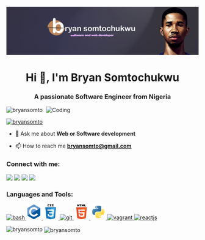 ![MasterHead](https://github.com/bryansomto/bryansomto/blob/42ea8a37ef1dff5a7b3503b6d9e200f303d3d5f6/coverImg.png)

<h1 align="center">Hi 👋, I'm Bryan Somtochukwu</h1>
<h3 align="center">A passionate Software Engineer from Nigeria</h3>
<img align= "right" alt="Coding" width="400" src="https://cdn.dribbble.com/users/1162077/screenshots/3848914/media/320984a9ca58b3c73274c9259ecf6de8.gif">

<p align="left"> <img src="https://komarev.com/ghpvc/?username=bryansomto&label=Profile%20views&color=0e75b6&style=flat" alt="bryansomto" /> </p>

<p align="left"> <a href="https://twitter.com/bryansomto" target="blank"><img src="https://img.shields.io/twitter/follow/bryansomto?logo=twitter&style=for-the-badge" alt="bryansomto" /></a> </p>

<!-- - 🔭 I’m currently working on **an E** -->

<!-- - 🌱 I’m currently learning **Python** -->

- 💬 Ask me about **Web or Software development**

- 📫 How to reach me **bryansomto@gmail.com**

<!-- - ⚡ Fun fact **I'm a student of the ALX Software Engineering Programme** -->

<h3 align="left">Connect with me:</h3>
<p align="left">
<a href='https://wa.me/2348168038695?text=Hello!,%20I%20am'><img src='https://img.shields.io/badge/WhatsApp-25D366?style=for-the-badge&logo=whatsapp&logoColor=white' /></a>
<a href='mailto:bryansomto@gmail.com'><img src='https://img.shields.io/badge/Gmail-D14836?style=for-the-badge&logo=gmail&logoColor=white' /></a>
<a href='https://www.linkedin.com/in/bryansomto'><img src='https://img.shields.io/badge/LinkedIn-0077B5?style=for-the-badge&logo=linkedin&logoColor=white' /></a> 
<a href='https://twitter.com/bryansomto'><img src='https://img.shields.io/badge/Twitter-1DA1F2?style=for-the-badge&logo=twitter&logoColor=white' /></a>
</p>

<h3 align="left">Languages and Tools:</h3>
<p align="left"> <a href="https://www.gnu.org/software/bash/" target="_blank" rel="noreferrer"> <img src="https://www.vectorlogo.zone/logos/gnu_bash/gnu_bash-icon.svg" alt="bash" width="40" height="40"/> </a> <a href="https://www.cprogramming.com/" target="_blank" rel="noreferrer"> <img src="https://raw.githubusercontent.com/devicons/devicon/master/icons/c/c-original.svg" alt="c" width="40" height="40"/> </a> <a href="https://www.w3schools.com/css/" target="_blank" rel="noreferrer"> <img src="https://raw.githubusercontent.com/devicons/devicon/master/icons/css3/css3-original-wordmark.svg" alt="css3" width="40" height="40"/> </a> <a href="https://git-scm.com/" target="_blank" rel="noreferrer"> <img src="https://www.vectorlogo.zone/logos/git-scm/git-scm-icon.svg" alt="git" width="40" height="40"/> </a> <a href="https://www.w3.org/html/" target="_blank" rel="noreferrer"> <img src="https://raw.githubusercontent.com/devicons/devicon/master/icons/html5/html5-original-wordmark.svg" alt="html5" width="40" height="40"/> </a> <a href="https://www.python.org" target="_blank" rel="noreferrer"> <img src="https://raw.githubusercontent.com/devicons/devicon/master/icons/python/python-original.svg" alt="python" width="40" height="40"/> </a> <a href="https://www.vagrantup.com/" target="_blank" rel="noreferrer"> <img src="https://www.vectorlogo.zone/logos/vagrantup/vagrantup-icon.svg" alt="vagrant" width="40" height="40"/> </a> <a href="https://www.vagrantup.com/" target="_blank" rel="noreferrer"> <img src="https://www.vectorlogo.zone/logos/reactjs/reactjs-icon.svg" alt="reactjs" width="40" height="40"/> </a> </p>

<p><img align="left" src="https://github-readme-stats.vercel.app/api/top-langs?username=bryansomto&show_icons=true&locale=en&layout=compact" alt="bryansomto" /></p>

<p>&nbsp;<img align="center" src="https://github-readme-stats.vercel.app/api?username=bryansomto&show_icons=true&locale=en" alt="bryansomto" /></p>
